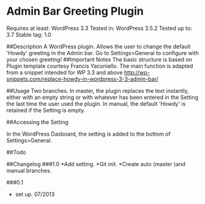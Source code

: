 Admin Bar Greeting Plugin
=========================
Requires at least: WordPress 3.3
Tested in: WordPress 3.5.2
Tested up to: 3.7
Stable tag: 1.0

##Description
A WordPress plugin. Allows the user to change the default 'Howdy' greeting in the Admin bar. Go to Settings>General to configure with your chosen greeting!
##Important Notes
The basic structure is based on Plugin template courtesy Francis Yaconiello.
The main function is adapted from a snippet intended for WP 3.3 and above
http://wp-snippets.com/replace-howdy-in-wordpress-3-3-admin-bar/ 

##Usage
Two branches. In master, the plugin replaces the text instantly, either with an empty string or with whatever has been entered in the Setting the last time the user used the plugin.
In manual, the default 'Howdy' is retained if the Setting is empty.

##Accessing the Setting

In the WordPress Dasboard, the setting is added to the bottom of Settings>General.

##Todo

##Changelog
###1.0 
*Add setting.
*Git init.
*Create auto (master )and manual branches.

###0.1
* set up. 07/2013

